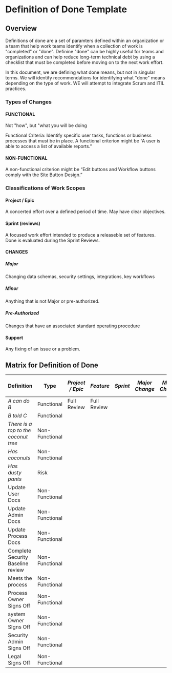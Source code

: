 # Definition of Done Template

## Overview

Definitions of done are a set of paramters defined within an organization or a team that help work teams identify when a collection of work is "completed" or "done". Definine "done" can be highly useful for teams and organizations and can help reduce long-term technical debt by using a checklist that must be completed before moving on to the next work effort. 

In this document, we are defining what done means, but not in singular terms. We will identify recommendations for identifying what "done" means depending on the type of work. WE will attempt to integrate Scrum and ITIL practices.

### Types of Changes

#### FUNCTIONAL

Not "how", but "what you will be doing

Functional Criteria: Identify specific user tasks, functions or business processes that must be in place. A functional criterion might be “A user is able to access a list of available reports.”

#### NON-FUNCTIONAL

A non-functional criterion might be “Edit buttons and Workflow buttons comply with the Site Button Design.”

### Classifications of Work Scopes

#### Project / Epic

A concerted effort over a defined period of time. May have clear objectives.

#### Sprint (reviews)

A focused work effort intended to produce a releaseble set of features. Done is evaluated during the Sprint Reviews.

#### CHANGES

##### Major

Changing data schemas, security settings, integrations, key workflows

##### Minor

Anything that is not Major or pre-authorized.

##### Pre-Authorized

Changes that have an associated standard operating procedure

#### Support

Any fixing of an issue or a problem.

## Matrix for Definition of Done

|	**Definition**	|	**Type**	|	_Project / Epic_	|  _Feature_  |	_Sprint_	|	_Major Change_	|	_Minor Change_	|	_Pre-Authoirzed Change_	|	_Support Service_	|
| ----- | ----- | ----- | ----- | ----- | ----- | ----- | ----- | ----- |
|	_A can do B_	|	Functional	|	Full Review	|	Full Review	|		|		|		|		|
|	_B told C_	|	Functional	|	|	|		|		|		|		|
|	_There is a top to the coconut tree_	|	Non-Functional	|	|	|		|		|		|		|
|	_Has coconuts_	|	Non-Functional	|	|	|		|		|		|		|
|	_Has dusty pants_	|	Risk	|	|	|		|		|		|		|
|	Update User Docs	|	Non-Functional	|	|	|		|		|		|		|
|	Update Admin Docs	|	Non-Functional	|	|	|		|		|		|		|
|	Update Process Docs	|	Non-Functional	|	|	|		|		|		|		|
|	Complete Security Baseline review	|	Non-Functional	|	|	|		|		|		|		|
|	Meets the process	|	Non-Functional	|	|	|		|		|		|		|
|	Process Owner Signs Off	|	Non-Functional	|	|	|		|		|		|		|
|	system Owner SIgns Off	|	Non-Functional	|	|	|		|		|		|		|
|	Security Admin Signs Off	|	Non-Functional	|	|	|		|		|		|		|
|	Legal Signs Off	|	Non-Functional	|	|	|		|		|		|		|
